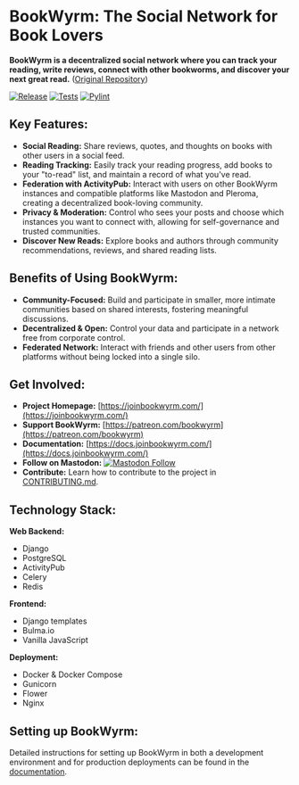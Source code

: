 # BookWyrm: The Social Network for Book Lovers

**BookWyrm is a decentralized social network where you can track your reading, write reviews, connect with other bookworms, and discover your next great read.** ([Original Repository](https://github.com/bookwyrm-social/bookwyrm))

[![Release](https://img.shields.io/github/release/bookwyrm-social/bookwyrm.svg?colorB=58839b)](https://github.com/bookwyrm-social/bookwyrm/releases)
[![Tests](https://github.com/bookwyrm-social/bookwyrm/actions/workflows/django-tests.yml/badge.svg)](https://github.com/bookwyrm-social/bookwyrm/actions/workflows/django-tests.yml)
[![Pylint](https://github.com/bookwyrm-social/bookwyrm/actions/workflows/pylint.yml/badge.svg)](https://github.com/bookwyrm-social/bookwyrm/actions/workflows/pylint.yml)

## Key Features:

*   **Social Reading:** Share reviews, quotes, and thoughts on books with other users in a social feed.
*   **Reading Tracking:** Easily track your reading progress, add books to your "to-read" list, and maintain a record of what you've read.
*   **Federation with ActivityPub:** Interact with users on other BookWyrm instances and compatible platforms like Mastodon and Pleroma, creating a decentralized book-loving community.
*   **Privacy & Moderation:** Control who sees your posts and choose which instances you want to connect with, allowing for self-governance and trusted communities.
*   **Discover New Reads:** Explore books and authors through community recommendations, reviews, and shared reading lists.

## Benefits of Using BookWyrm:

*   **Community-Focused:** Build and participate in smaller, more intimate communities based on shared interests, fostering meaningful discussions.
*   **Decentralized & Open:** Control your data and participate in a network free from corporate control.
*   **Federated Network:** Interact with friends and other users from other platforms without being locked into a single silo.

## Get Involved:

*   **Project Homepage:** [https://joinbookwyrm.com/](https://joinbookwyrm.com/)
*   **Support BookWyrm:** [https://patreon.com/bookwyrm](https://patreon.com/bookwyrm)
*   **Documentation:** [https://docs.joinbookwyrm.com/](https://docs.joinbookwyrm.com/)
*   **Follow on Mastodon:** [![Mastodon Follow](https://img.shields.io/mastodon/follow/000146121?domain=https%3A%2F%2Ftech.lgbt&style=social)](https://tech.lgbt/@bookwyrm)
*   **Contribute:** Learn how to contribute to the project in [CONTRIBUTING.md](https://github.com/bookwyrm-social/bookwyrm/blob/main/CONTRIBUTING.md).

## Technology Stack:

**Web Backend:**

*   Django
*   PostgreSQL
*   ActivityPub
*   Celery
*   Redis

**Frontend:**

*   Django templates
*   Bulma.io
*   Vanilla JavaScript

**Deployment:**

*   Docker & Docker Compose
*   Gunicorn
*   Flower
*   Nginx

## Setting up BookWyrm:

Detailed instructions for setting up BookWyrm in both a development environment and for production deployments can be found in the [documentation](https://docs.joinbookwyrm.com/).